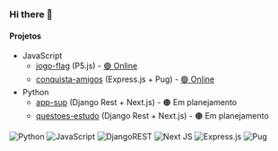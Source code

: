 ### Hi there 👋

#### Projetos
- JavaScript
    - [jogo-flag](https://github.com/svavitor/jogo-flag) (P5.js) - [🟢 Online](https://svavitor.github.io/jogo-flag/)
    - [conquista-amigos](https://github.com/svavitor/conquista-amigos) (Express.js + Pug) - [🟢 Online](https://conquista-amigos-production.up.railway.app/)
- Python
    - [app-sup](https://github.com/svavitor/app-sup) (Django Rest + Next.js) - 🟠 Em planejamento
    - [questoes-estudo](https://github.com/svavitor/questoes-estudo) (Django Rest + Next.js) - 🟠 Em planejamento

![Python](https://img.shields.io/badge/python-3670A0?style=flat&logo=python&logoColor=ffdd54)
![JavaScript](https://img.shields.io/badge/javascript-%23323330.svg?style=flat&logo=javascript&logoColor=%23F7DF1E)
![DjangoREST](https://img.shields.io/badge/DJANGO-REST-ff1709?style=flat&logo=django&logoColor=white&color=ff1709&labelColor=gray)
![Next JS](https://img.shields.io/badge/Next-black?style=flat&logo=next.js&logoColor=white)
![Express.js](https://img.shields.io/badge/express.js-%23404d59.svg?style=flat&logo=express&logoColor=%2361DAFB)
![Pug](https://img.shields.io/badge/Pug-FFF?style=flat&logo=pug&logoColor=A86454&height=50)

